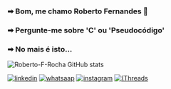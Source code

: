 ### ➡ Bom, me chamo Roberto Fernandes 🙂
### ➡ Pergunte-me sobre 'C' ou 'Pseudocódigo'
### ➡ No mais é isto...

![Roberto-F-Rocha GitHub stats](https://github-readme-stats.vercel.app/api?username=Roberto-F-Rocha&show_icons=true&theme=tokyonight)

[![linkedin](https://img.shields.io/badge/LinkedIn-0077B5?style=for-the-badge&logo=linkedin&logoColor=white)](https://linkedin.com/in/roberto-fernandes-598a12261) 
[![whatsaap](https://img.shields.io/badge/WhatsApp-25D366?style=for-the-badge&logo=whatsapp&logoColor=white)](https://wa.me/qr/O2WNAY3JVBF2K1) 
[![instagram](https://img.shields.io/badge/Instagram-E4405F?style=for-the-badge&logo=instagram&logoColor=white)](https://instagram.com/roberto_f.rocha?utm_source=qr&igshid=ZDc4ODBmNjlmNQ%3D%3D)
[![(Threads](https://img.shields.io/badge/Threads-100000?style=for-the-badge&logo=Threads&logoColor=white)](https://www.threads.net/@roberto_f.rocha) 
